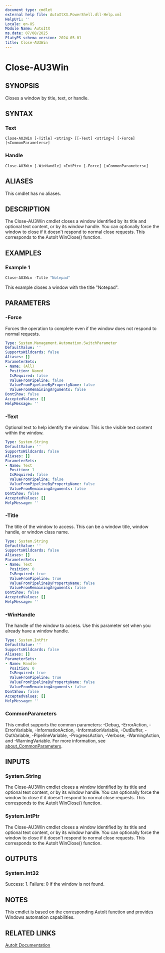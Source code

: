 ```yaml
---
document type: cmdlet
external help file: AutoItX3.PowerShell.dll-Help.xml
HelpUri: ''
Locale: en-US
Module Name: AutoItX
ms.date: 07/08/2025
PlatyPS schema version: 2024-05-01
title: Close-AU3Win
---
```


# Close-AU3Win

## SYNOPSIS

Closes a window by title, text, or handle.

## SYNTAX

### Text

```
Close-AU3Win [-Title] <string> [[-Text] <string>] [-Force] [<CommonParameters>]
```

### Handle

```
Close-AU3Win [-WinHandle] <IntPtr> [-Force] [<CommonParameters>]
```

## ALIASES

This cmdlet has no aliases.

## DESCRIPTION

The Close-AU3Win cmdlet closes a window identified by its title and optional text content, or by its window handle. You can optionally force the window to close if it doesn't respond to normal close requests. This corresponds to the AutoIt WinClose() function.

## EXAMPLES

### Example 1

```powershell
Close-AU3Win -Title "Notepad"
```

This example closes a window with the title "Notepad".

## PARAMETERS

### -Force

Forces the operation to complete even if the window does not respond to normal requests.

```yaml
Type: System.Management.Automation.SwitchParameter
DefaultValue: ''
SupportsWildcards: false
Aliases: []
ParameterSets:
- Name: (All)
  Position: Named
  IsRequired: false
  ValueFromPipeline: false
  ValueFromPipelineByPropertyName: false
  ValueFromRemainingArguments: false
DontShow: false
AcceptedValues: []
HelpMessage: ''
```

### -Text

Optional text to help identify the window. This is the visible text content within the window.

```yaml
Type: System.String
DefaultValue: ''
SupportsWildcards: false
Aliases: []
ParameterSets:
- Name: Text
  Position: 1
  IsRequired: false
  ValueFromPipeline: false
  ValueFromPipelineByPropertyName: false
  ValueFromRemainingArguments: false
DontShow: false
AcceptedValues: []
HelpMessage: ''
```

### -Title

The title of the window to access. This can be a window title, window handle, or window class name.

```yaml
Type: System.String
DefaultValue: ''
SupportsWildcards: false
Aliases: []
ParameterSets:
- Name: Text
  Position: 0
  IsRequired: true
  ValueFromPipeline: true
  ValueFromPipelineByPropertyName: false
  ValueFromRemainingArguments: false
DontShow: false
AcceptedValues: []
HelpMessage: ''
```

### -WinHandle

The handle of the window to access. Use this parameter set when you already have a window handle.

```yaml
Type: System.IntPtr
DefaultValue: ''
SupportsWildcards: false
Aliases: []
ParameterSets:
- Name: Handle
  Position: 0
  IsRequired: true
  ValueFromPipeline: true
  ValueFromPipelineByPropertyName: false
  ValueFromRemainingArguments: false
DontShow: false
AcceptedValues: []
HelpMessage: ''
```

### CommonParameters

This cmdlet supports the common parameters: -Debug, -ErrorAction, -ErrorVariable,
-InformationAction, -InformationVariable, -OutBuffer, -OutVariable, -PipelineVariable,
-ProgressAction, -Verbose, -WarningAction, and -WarningVariable. For more information, see
[about_CommonParameters](https://go.microsoft.com/fwlink/?LinkID=113216).

## INPUTS

### System.String

The Close-AU3Win cmdlet closes a window identified by its title and optional text content, or by its window handle. You can optionally force the window to close if it doesn't respond to normal close requests. This corresponds to the AutoIt WinClose() function.

### System.IntPtr

The Close-AU3Win cmdlet closes a window identified by its title and optional text content, or by its window handle. You can optionally force the window to close if it doesn't respond to normal close requests. This corresponds to the AutoIt WinClose() function.

## OUTPUTS

### System.Int32

Success:    1.
Failure:	0 if the window is not found.

## NOTES

This cmdlet is based on the corresponding AutoIt function and provides Windows automation capabilities.

## RELATED LINKS

[AutoIt Documentation](https://www.autoitscript.com/autoit3/docs/)










